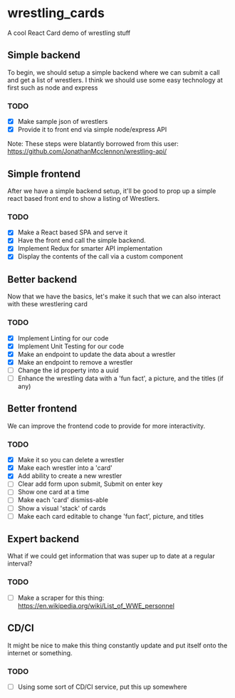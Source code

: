 # wrestling_cards
A cool React Card demo of wrestling stuff

## Simple backend
To begin, we should setup a simple backend where we can submit a call and get a list of wrestlers. I think we should use some easy technology at first such as node and express

### TODO
- [X] Make sample json of wrestlers
- [X] Provide it to front end via simple node/express API

Note: These steps were blatantly borrowed from this user:
https://github.com/JonathanMcclennon/wrestling-api/

## Simple frontend
After we have a simple backend setup, it'll be good to prop up a simple react based front end to show a listing of Wrestlers.

### TODO
- [X] Make a React based SPA and serve it
- [X] Have the front end call the simple backend.
- [X] Implement Redux for smarter API implementation
- [X] Display the contents of the call via a custom component

## Better backend
Now that we have the basics, let's make it such that we can also interact with these wrestlering card

### TODO
- [X] Implement Linting for our code
- [X] Implement Unit Testing for our code
- [X] Make an endpoint to update the data about a wrestler
- [X] Make an endpoint to remove a wrestler
- [ ] Change the id property into a uuid
- [ ] Enhance the wrestling data with a 'fun fact', a picture, and the titles (if any)

## Better frontend
We can improve the frontend code to provide for more interactivity.

### TODO
- [X] Make it so you can delete a wrestler
- [X] Make each wrestler into a 'card'
- [X] Add ability to create a new wrestler
- [ ] Clear add form upon submit, Submit on enter key
- [ ] Show one card at a time
- [ ] Make each 'card' dismiss-able
- [ ] Show a visual 'stack' of cards
- [ ] Make each card editable to change 'fun fact', picture, and titles

## Expert backend
What if we could get information that was super up to date at a regular interval?

### TODO
- [ ] Make a scraper for this thing: https://en.wikipedia.org/wiki/List_of_WWE_personnel

## CD/CI

It might be nice to make this thing constantly update and put itself onto the internet or something.

### TODO
- [ ] Using some sort of CD/CI service, put this up somewhere
